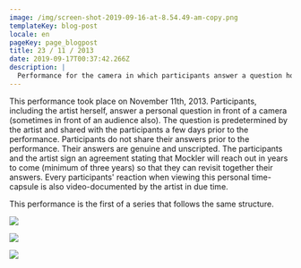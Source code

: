 ```yaml
---
image: /img/screen-shot-2019-09-16-at-8.54.49-am-copy.png
templateKey: blog-post
locale: en
pageKey: page_blogpost
title: 23 / 11 / 2013
date: 2019-09-17T00:37:42.266Z
description: |
  Performance for the camera in which participants answer a question honestly.
---
```

This performance took place on November 11th, 2013. Participants, including the artist herself, answer a personal question in front of a camera (sometimes in front of an audience also). The question is predetermined by the artist and shared with the participants a few days prior to the performance. Participants do not share their answers prior to the performance. Their answers are genuine and unscripted. The participants and the artist sign an agreement stating that Mockler will reach out in years to come (minimum of three years) so that they can revisit together their answers. Every participants' reaction when viewing this personal time-capsule is also video-documented by the artist in due time. 

This performance is the first of a series that follows the same structure.

![](/img/screen-shot-2019-09-16-at-9.43.19-pm.png)

![](/img/screen-shot-2019-09-16-at-9.44.50-pm.png)

![](/img/screen-shot-2019-09-16-at-9.45.47-pm.png)
